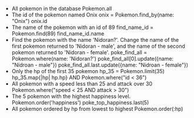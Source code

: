 - All pokemon in the database
Pokemon.all
- The id of the pokemon named Onix
onix = Pokemon.find_by(name: "Onix")
onix.id
- The name of the pokemon with an id of 89
find_name_id = Pokemon.find(89)
find_name_id.name
- Find the pokemon with the name 'Nidoran?'. Change the name of the first pokemon returned to 'Nidoran - male', and the name of the second pokemon returned to 'Nidoran - female'.
poke_find_all = Pokemon.where(name: 'Nidoran?')
poke_find_all[0].update({name: "Nidroan - male"})
poke_find_all.last.update({name: "Nidroan - female"})
- Only the hp of the first 35 pokemon
hp_35 = Pokemon.limit(35)
hp_35.map{|hp| hp.hp}
AND
Pokemon.where("id < 36")
- All pokemon with a speed less than 25 and attack over 30
Pokemon.where("speed < 25 AND attack > 30")
- The 5 pokemon with the highest happiness level.
Pokemon.order('happiness')
poke_top_happiness.last(5)
- All pokemon ordered by hp from lowest to highest
Pokemon.order(:hp)

